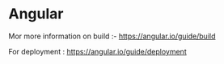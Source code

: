 # Angular

Mor more information on build :- https://angular.io/guide/build

For deployment : https://angular.io/guide/deployment

